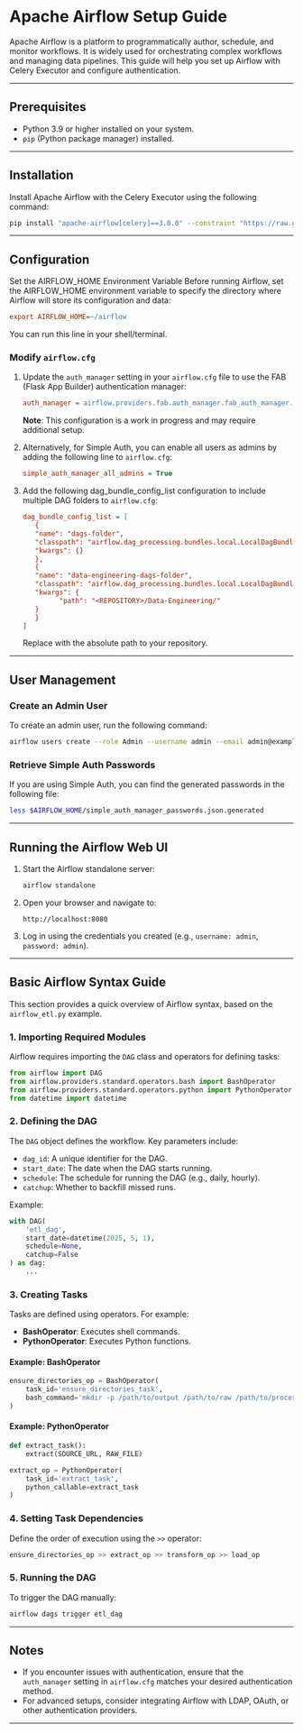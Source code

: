 # Apache Airflow Setup Guide

Apache Airflow is a platform to programmatically author, schedule, and monitor workflows. It is widely used for orchestrating complex workflows and managing data pipelines. This guide will help you set up Airflow with Celery Executor and configure authentication.

---

## Prerequisites

- Python 3.9 or higher installed on your system.
- `pip` (Python package manager) installed.

---

## Installation

Install Apache Airflow with the Celery Executor using the following command:

```bash
pip install "apache-airflow[celery]==3.0.0" --constraint "https://raw.githubusercontent.com/apache/airflow/constraints-3.0.0/constraints-3.9.txt"
```

---

## Configuration

Set the AIRFLOW_HOME Environment Variable
Before running Airflow, set the AIRFLOW_HOME environment variable to specify the directory where Airflow will store its configuration and data:

```ini
export AIRFLOW_HOME=~/airflow
```

You can run this line in your shell/terminal.

### Modify `airflow.cfg`

1. Update the `auth_manager` setting in your `airflow.cfg` file to use the FAB (Flask App Builder) authentication manager:
   ```ini
   auth_manager = airflow.providers.fab.auth_manager.fab_auth_manager.FabAuthManager
   ```
   **Note**: This configuration is a work in progress and may require additional setup.

2. Alternatively, for Simple Auth, you can enable all users as admins by adding the following line to `airflow.cfg`:
   ```ini
   simple_auth_manager_all_admins = True
   ```

3. Add the following dag_bundle_config_list configuration to include multiple DAG folders to `airflow.cfg`:
   ```ini
   dag_bundle_config_list = [
      {
      "name": "dags-folder",
      "classpath": "airflow.dag_processing.bundles.local.LocalDagBundle",
      "kwargs": {}
      },
      {
      "name": "data-engineering-dags-folder",
      "classpath": "airflow.dag_processing.bundles.local.LocalDagBundle",
      "kwargs": {
            "path": "<REPOSITORY>/Data-Engineering/"
      }
      }
   ]
   ```

   Replace <REPOSITORY> with the absolute path to your repository.

---

## User Management

### Create an Admin User

To create an admin user, run the following command:
```bash
airflow users create --role Admin --username admin --email admin@example.com --firstname Admin --lastname User --password admin
```

### Retrieve Simple Auth Passwords

If you are using Simple Auth, you can find the generated passwords in the following file:
```bash
less $AIRFLOW_HOME/simple_auth_manager_passwords.json.generated
```

---

## Running the Airflow Web UI

1. Start the Airflow standalone server:
   ```bash
   airflow standalone
   ```

2. Open your browser and navigate to:
   ```
   http://localhost:8080
   ```

3. Log in using the credentials you created (e.g., `username: admin`, `password: admin`).

---

## Basic Airflow Syntax Guide

This section provides a quick overview of Airflow syntax, based on the `airflow_etl.py` example.

### 1. Importing Required Modules
Airflow requires importing the `DAG` class and operators for defining tasks:
```python
from airflow import DAG
from airflow.providers.standard.operators.bash import BashOperator
from airflow.providers.standard.operators.python import PythonOperator
from datetime import datetime
```

### 2. Defining the DAG
The `DAG` object defines the workflow. Key parameters include:
- `dag_id`: A unique identifier for the DAG.
- `start_date`: The date when the DAG starts running.
- `schedule`: The schedule for running the DAG (e.g., daily, hourly).
- `catchup`: Whether to backfill missed runs.

Example:
```python
with DAG(
    'etl_dag',
    start_date=datetime(2025, 5, 1),
    schedule=None,
    catchup=False
) as dag:
    ...
```

### 3. Creating Tasks
Tasks are defined using operators. For example:
- **BashOperator**: Executes shell commands.
- **PythonOperator**: Executes Python functions.

#### Example: BashOperator
```python
ensure_directories_op = BashOperator(
    task_id='ensure_directories_task',
    bash_command='mkdir -p /path/to/output /path/to/raw /path/to/processed'
)
```

#### Example: PythonOperator
```python
def extract_task():
    extract(SOURCE_URL, RAW_FILE)

extract_op = PythonOperator(
    task_id='extract_task',
    python_callable=extract_task
)
```

### 4. Setting Task Dependencies
Define the order of execution using the `>>` operator:
```python
ensure_directories_op >> extract_op >> transform_op >> load_op
```

### 5. Running the DAG
To trigger the DAG manually:
```bash
airflow dags trigger etl_dag
```

---

## Notes

- If you encounter issues with authentication, ensure that the `auth_manager` setting in `airflow.cfg` matches your desired authentication method.
- For advanced setups, consider integrating Airflow with LDAP, OAuth, or other authentication providers.

---
